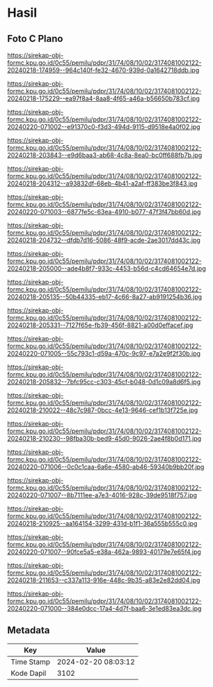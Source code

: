 # Hasil

## Foto C Plano

https://sirekap-obj-formc.kpu.go.id/0c55/pemilu/pdpr/31/74/08/10/02/3174081002122-20240218-174959--964c140f-fe32-4670-939d-0a1642718ddb.jpg

https://sirekap-obj-formc.kpu.go.id/0c55/pemilu/pdpr/31/74/08/10/02/3174081002122-20240218-175229--ea97f8a4-8aa8-4f65-a46a-b56650b783cf.jpg

https://sirekap-obj-formc.kpu.go.id/0c55/pemilu/pdpr/31/74/08/10/02/3174081002122-20240220-071002--e91370c0-f3d3-494d-9115-d9518e4a0f02.jpg

https://sirekap-obj-formc.kpu.go.id/0c55/pemilu/pdpr/31/74/08/10/02/3174081002122-20240218-203843--e9d6baa3-ab68-4c8a-8ea0-bc0ff688fb7b.jpg

https://sirekap-obj-formc.kpu.go.id/0c55/pemilu/pdpr/31/74/08/10/02/3174081002122-20240218-204312--a93832df-68eb-4b41-a2af-ff383be3f843.jpg

https://sirekap-obj-formc.kpu.go.id/0c55/pemilu/pdpr/31/74/08/10/02/3174081002122-20240220-071003--6877fe5c-63ea-4910-b077-47f3f47bb60d.jpg

https://sirekap-obj-formc.kpu.go.id/0c55/pemilu/pdpr/31/74/08/10/02/3174081002122-20240218-204732--dfdb7d16-5086-48f9-acde-2ae3017dd43c.jpg

https://sirekap-obj-formc.kpu.go.id/0c55/pemilu/pdpr/31/74/08/10/02/3174081002122-20240218-205000--ade4b8f7-933c-4453-b56d-c4cd64654e7d.jpg

https://sirekap-obj-formc.kpu.go.id/0c55/pemilu/pdpr/31/74/08/10/02/3174081002122-20240218-205135--50b44335-eb17-4c66-8a27-ab9191254b36.jpg

https://sirekap-obj-formc.kpu.go.id/0c55/pemilu/pdpr/31/74/08/10/02/3174081002122-20240218-205331--7127f65e-fb39-456f-8821-a00d0effacef.jpg

https://sirekap-obj-formc.kpu.go.id/0c55/pemilu/pdpr/31/74/08/10/02/3174081002122-20240220-071005--55c793c1-d59a-470c-9c97-e7a2e9f2f30b.jpg

https://sirekap-obj-formc.kpu.go.id/0c55/pemilu/pdpr/31/74/08/10/02/3174081002122-20240218-205832--7bfc95cc-c303-45cf-b048-0d1c09a8d6f5.jpg

https://sirekap-obj-formc.kpu.go.id/0c55/pemilu/pdpr/31/74/08/10/02/3174081002122-20240218-210022--48c7c987-0bcc-4e13-9646-cef1b13f725e.jpg

https://sirekap-obj-formc.kpu.go.id/0c55/pemilu/pdpr/31/74/08/10/02/3174081002122-20240218-210230--98fba30b-bed9-45d0-9026-2ae4f8b0d171.jpg

https://sirekap-obj-formc.kpu.go.id/0c55/pemilu/pdpr/31/74/08/10/02/3174081002122-20240220-071006--0c0c1caa-6a6e-4580-ab46-59340b9bb20f.jpg

https://sirekap-obj-formc.kpu.go.id/0c55/pemilu/pdpr/31/74/08/10/02/3174081002122-20240220-071007--8b7111ee-a7e3-4016-928c-39de9518f757.jpg

https://sirekap-obj-formc.kpu.go.id/0c55/pemilu/pdpr/31/74/08/10/02/3174081002122-20240218-210925--aa164154-3299-431d-b1f1-36a555b555c0.jpg

https://sirekap-obj-formc.kpu.go.id/0c55/pemilu/pdpr/31/74/08/10/02/3174081002122-20240220-071007--90fce5a5-e38a-462a-9893-40179e7e65f4.jpg

https://sirekap-obj-formc.kpu.go.id/0c55/pemilu/pdpr/31/74/08/10/02/3174081002122-20240218-211653--c337a113-916e-448c-9b35-a83e2e82dd04.jpg

https://sirekap-obj-formc.kpu.go.id/0c55/pemilu/pdpr/31/74/08/10/02/3174081002122-20240220-071000--384e0dcc-17a4-4d7f-baa6-3e1ed83ea3dc.jpg


## Metadata

| Key        | Value               |
| ---------- | ------------------- |
| Time Stamp | 2024-02-20 08:03:12 |
| Kode Dapil | 3102                |



